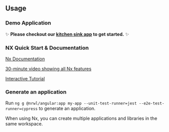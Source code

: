 ## Usage

### Demo Application

✨ **Please checkout our [kitchen sink app](./apps/kitchen-sink/README.md) to get started.** ✨

### NX Quick Start & Documentation

[Nx Documentation](https://nx.dev)

[30-minute video showing all Nx features](https://nx.dev/getting-started/what-is-nx)

[Interactive Tutorial](https://nx.dev/tutorial/01-create-application)

### Generate an application

Run `ng g @nrwl/angular:app my-app --unit-test-runner=jest --e2e-test-runner=cypress` to generate an application.

When using Nx, you can create multiple applications and libraries in the same workspace.
